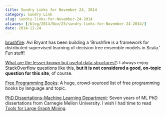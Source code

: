 ```yaml
---
title: Sundry Links for November 24, 2014
category: Sundry Link
slug: sundry-links-for-November-24-2014
aliases: [/blog/2014/Nov/25/sundry-links-for-November-24-2014/]
date: 2014-11-24
---
```


[brushfire](https://github.com/stripe/brushfire): Avi Bryant has been building a 'Brushfire is a framework for distributed supervised learning of decision tree ensemble models in Scala.' Fun stuff!

[What are the lesser known but useful data structures?](http://stackoverflow.com/questions/500607/what-are-the-lesser-known-but-useful-data-structures): I always enjoy StackOverflow questions like this, __but it is not considered a good, on-topic question for this site__, of course.

[Free Programming Books](https://github.com/vhf/free-programming-books/blob/master/free-programming-books.md): A huge, crowd-sourced list of free programming books by language and topic.

[PhD Dissertations-Machine Learning Department](https://www.ml.cmu.edu/research/phd-dissertations.html): Seven years of ML PhD dissertations from Carnegie Mellon University. I wish I had time to read [Tools for Large Graph Mining](http://reports-archive.adm.cs.cmu.edu/anon/cald/CMU-CALD-05-107.pdf).
